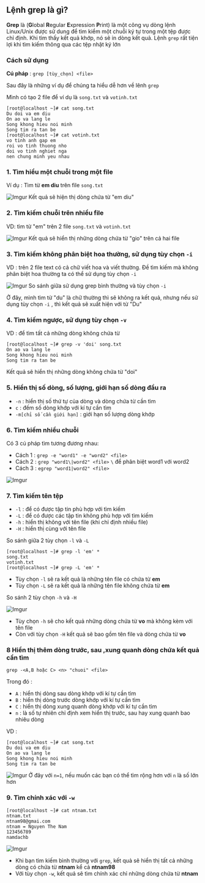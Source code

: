 ## Lệnh grep là gì?
**Grep** là (**G**lobal **R**egular **E**xpression **P**rint) là một công vụ dòng lệnh Linux/Unix được sử dung để tìm kiểm một chuỗi ký tự trong một tệp được chỉ định. Khi tìm thấy kết quả khớp, nó sẽ in dòng kết quả. Lệnh `grep` rất tiện lợi khi tìm kiếm thông qua các tệp nhật ký lớn

### Cách sử dụng
**Cú pháp** : `grep [tùy_chọn] <file>`

Sau đây là những ví dụ để chúng ta hiểu dễ hơn về lênh `grep`

Mình có tạo 2 file để ví dụ là `song.txt` và `votinh.txt`

```
[root@localhost ~]# cat song.txt
Du doi va em diu
On ao va lang le
Song khong hieu noi minh
Song tim ra tan be
[root@localhost ~]# cat votinh.txt
vo tinh anh gap em
roi vo tinh thuong nho
doi vo tinh nghiet nga
nen chung minh yeu nhau
```

### 1. Tìm hiểu một chuỗi trong một file
Ví dụ : Tìm từ **em diu** trên file `song.txt`

![Imgur](https://i.imgur.com/CfCrA6D.png)
Kết quả sẽ hiện thị dòng chứa từ "em diu"

### 2. Tìm kiếm chuỗi trên nhiều file
VD: tìm từ "em" trên 2 file `song.txt` và `votinh.txt`

![Imgur](https://i.imgur.com/GiPZWig.png)
Kết quả sẽ hiển thị những dòng chứa từ "gio" trên cả hai file

### 3. Tìm kiếm không phân biệt hoa thường, sử dụng tùy chọn `-i`
VD : trên 2 file text có cả chữ viết hoa và viết thường. Đề tìm kiếm mà không phân biệt hoa thường ta có thể sử dụng tùy chọn `-i`

![Imgur](https://i.imgur.com/vrBSclk.png)
So sánh giữa sử dụng grep bình thường và tùy chọn `-i`

Ở đây, mình tìm từ "du" là chữ thường thì sẽ không ra kết quả, nhưng nếu sử dụng tùy chọn `-i` , thì kết quả sẽ xuất hiện với từ "Du"

### 4. Tìm kiếm ngược, sử dụng tùy chọn  `-v`
VD : để tìm tất cả những dòng không chứa từ
```
[root@localhost ~]# grep -v 'doi' song.txt
On ao va lang le
Song khong hieu noi minh
Song tim ra tan be
```
  Kết quả sẽ hiển thị những dòng  không chứa từ "doi"

### 5. Hiển thị số dòng, số lượng, giới hạn số dòng đầu ra 
 * `-n` : hiển thị số thứ tự của dòng và dòng chứa từ cần tìm
 * `c` : đếm số dòng khớp với kí tự cần tìm
 * `-m[chỉ số cần giới hạn]` : giới hạn số lượng dòng khớp

### 6. Tìm kiếm nhiều chuỗi
Có 3 cú pháp tìm tương đương nhau:
 * Cách 1 : `grep -e "word1" -e "word2" <file>`
 * Cách 2 : `grep "word1\|word2" <file>` `\` để phân biệt word1 với word2
 * Cách 3 : `egrep "word1|word2" <file>`

![Imgur](https://i.imgur.com/wTKPqAN.png)

### 7. Tìm kiếm tên tệp
 * `-l` : để có được tập tin phù hợp với tìm kiếm
 * `-L` : để có được các tập tin không phù hợp với tìm kiếm
 * `-h` : hiển thị không với tên file (khi chỉ định nhiều file)
 * `-H` : hiển thị cùng với tên file

So sánh giữa 2 tùy chọn `-l` và `-L`
```
[root@localhost ~]# grep -l 'em' *
song.txt
votinh.txt
[root@localhost ~]# grep -L 'em' *
```
 * Tùy chọn `-l` sẽ ra kết quả là những tên file có chứa từ **em**
 * Tùy chọn `-L` sẽ ra kết quả là những tên file không chứa từ **em**

So sánh 2 tùy chọn `-h` và `-H`

![Imgur](https://i.imgur.com/3PC74q8.png)
 * Tùy chọn `-h` sẽ cho kết quả những dòng chứa từ **vo** mà không kèm với tên file
 * Còn với tùy chọn `-H` kết quả sẽ bao gồm tên file và dòng chứa từ **vo**
### 8 Hiển thị thêm dòng trước, sau ,xung quanh dòng chứa kết quả cần tìm

`grep -<A,B hoặc C> <n> "chuoi" <file>`

Trong đó :
 * `A` : hiển thị dòng sau dòng khớp với kí tự cần tìm
 * `B` : hiển thị dòng trước dòng khớp với kí tự cần tìm
 * `C` : hiển thị dòng xung quanh dòng khớp với kí tự cần tìm
 * `n` : là số tự nhiên chỉ định xem hiển thị trước, sau hay xung quanh bao nhiêu dòng

VD : 
```
[root@localhost ~]# cat song.txt
Du doi va em diu
On ao va lang le
Song khong hieu noi minh
Song tim ra tan be
```

![Imgur](https://i.imgur.com/djLHEe5.png)
Ở đây với `n=1`, nếu muốn các bạn có thể tìm rộng hơn với `n` là số lớn hơn

### 9. Tìm chính xác với `-w`
```
[root@localhost ~]# cat ntnam.txt
ntnam.txt
ntnam98@gmai.com
ntnam = Nguyen The Nam
123456789
namdachb
```

![Imgur](https://i.imgur.com/1avolgn.png)

 * Khi bạn tìm kiếm bình thường với `grep`, kết quả sẽ hiển thị tất cả những dòng có chứa từ **ntnam** kể cả **ntnam98**
 * Với tùy chọn `-w`, kết quả sẽ tìm chính xác chỉ những dòng chứa từ **ntnam**
